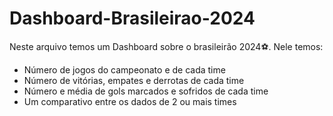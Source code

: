 # Dashboard-Brasileirao-2024
Neste arquivo temos um Dashboard sobre o brasileirão 2024⚽.
Nele temos:
* Número de jogos do campeonato e de cada time
* Número de vitórias, empates e derrotas de cada time
* Número e média de gols marcados e sofridos de cada time
* Um comparativo entre os dados de 2 ou mais times

